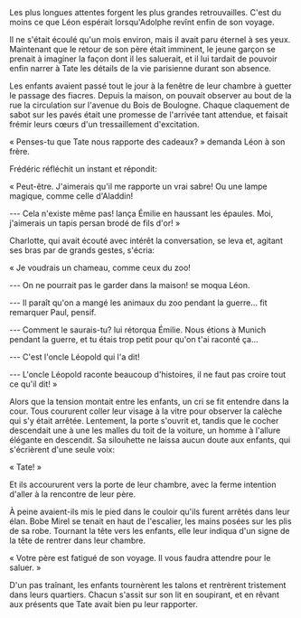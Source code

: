 <!--
C02S02: Retour d'Egypte
Personnages:
  - Adolphe Grunberg
POV: Léon Grünberg
Résumé: 
Adolphe est de retour en France. Il est fatigué de son voyage, et découragé de
gagner son procès.
-->

## 

Les plus longues attentes forgent les plus grandes retrouvailles. C'est du
moins ce que Léon espérait lorsqu'Adolphe revînt enfin de son voyage.

Il ne s'était écoulé qu'un mois environ, mais il avait paru éternel à ses yeux.
Maintenant que le retour de son père était imminent, le jeune garçon se prenait
à imaginer la façon dont il les saluerait, et il lui tardait de pouvoir enfin
narrer à Tate les détails de la vie parisienne durant son absence.

Les enfants avaient passé tout le jour à la fenêtre de leur chambre à guetter 
le passage des fiacres. Depuis la maison, on pouvait observer au bout de la rue
la circulation sur l'avenue du Bois de Boulogne. Chaque claquement de sabot sur
les pavés était une promesse de l'arrivée tant attendue, et faisait frémir
leurs cœurs d'un tressaillement d'excitation.

« Penses-tu que Tate nous rapporte des cadeaux? » demanda Léon à son frère.

Frédéric réfléchit un instant et répondit:

« Peut-être. J'aimerais qu'il me rapporte un vrai sabre! Ou une lampe
magique, comme celle d'Aladdin!

--- Cela n'existe même pas! lança Émilie en haussant les épaules. Moi, j'aimerais un
tapis persan brodé de fils d'or! »

Charlotte, qui avait écouté avec intérêt la conversation, se leva et, agitant
ses bras par de grands gestes, s'écria:

« Je voudrais un chameau, comme ceux du zoo!

--- On ne pourrait pas le garder dans la maison! se moqua Léon.

--- Il paraît qu'on a mangé les animaux du zoo pendant la guerre… fit remarquer Paul, pensif.

--- Comment le saurais-tu? lui rétorqua Émilie. Nous étions à Munich pendant la
guerre, et tu étais trop petit pour qu'on t'ai raconté ça…

--- C'est l'oncle Léopold qui l'a dit!

--- L'oncle Léopold raconte beaucoup d'histoires, il ne faut pas croire tout ce
qu'il dit! »


Alors que la tension montait entre les enfants, un cri se fit
entendre dans la cour. Tous coururent coller leur visage à la vitre pour
observer la calèche qui s'y était arrêtée. Lentement, la porte s'ouvrit et,
tandis que le cocher descendait une à une les malles du toit de la voiture, un
homme à l'allure élégante en descendit. Sa silouhette ne laissa aucun doute aux
enfants, qui s'écrièrent d'une seule voix:

« Tate! »

Et ils accoururent vers la porte de leur chambre, avec la ferme intention
d'aller à la rencontre de leur père.

À peine avaient-ils mis le pied dans le couloir qu'ils furent arrêtés
dans leur élan. Bobe Mirel se tenait en haut de l'escalier, les mains posées
sur les plis de sa robe. Tournant la tête vers les enfants, elle leur indiqua
d'un signe de la tête de rentrer dans leur chambre.

« Votre père est fatigué de son voyage. Il vous faudra attendre pour le saluer. »

D'un pas traînant, les enfants tournèrent les talons et rentrèrent tristement
dans leurs quartiers. Chacun s'assit sur son lit en soupirant, et en
rêvant aux présents que Tate avait bien pu leur rapporter.


